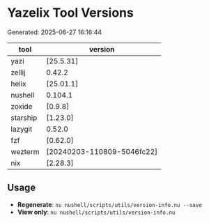 # Yazelix Tool Versions

Generated: 2025-06-27 16:16:44

| tool     | version                    |
| -------- | -------------------------- |
| yazi     | [25.5.31]                  |
| zellij   | 0.42.2                     |
| helix    | [25.01.1]                  |
| nushell  | 0.104.1                    |
| zoxide   | [0.9.8]                    |
| starship | [1.23.0]                   |
| lazygit  | 0.52.0                     |
| fzf      | [0.62.0]                   |
| wezterm  | [20240203-110809-5046fc22] |
| nix      | [2.28.3]                   |

## Usage

- **Regenerate**: `nu nushell/scripts/utils/version-info.nu --save`
- **View only**: `nu nushell/scripts/utils/version-info.nu`